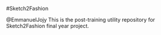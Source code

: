 #Sketch2Fashion

@EmmanuelJojy
This is the post-training utility repository for Sketch2Fashion final year project.